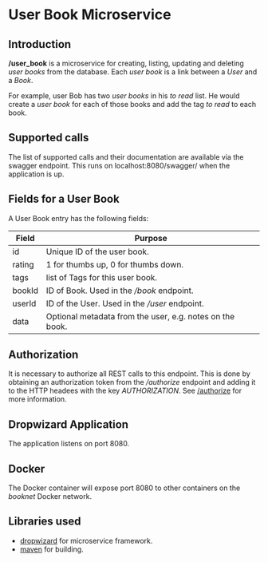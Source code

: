 # User Book Microservice

## Introduction

**/user_book** is a microservice for creating, listing, updating and deleting *user books* from the database. Each *user book* is a link between a *User* and a *Book*.

For example, user Bob has two *user books* in his *to read* list. He would create a *user book* for each of those books and add the tag *to read* to each book.


## Supported calls
The list of supported calls and their documentation are available via the swagger endpoint. This runs on localhost:8080/swagger/ when the application is up.

## Fields for a User Book
A User Book entry has the following fields:

Field | Purpose
--- | ---
id | Unique ID of the user book. 
rating | 1 for thumbs up, 0 for thumbs down.
tags | list of Tags for this user book.
bookId | ID of Book. Used in the */book* endpoint.
userId | ID of the User. Used in the */user* endpoint.
data | Optional metadata from the user, e.g. notes on the book.

## Authorization
It is necessary to authorize all REST calls to this endpoint. This is done by obtaining an authorization token from the */authorize* endpoint and adding it to the HTTP headees with the key *AUTHORIZATION*.  See [/authorize](https://github.com/hipposareevil/books/blob/master/images/authorize/README.md) for more information.


## Dropwizard Application
The application listens on port 8080.

## Docker 
The Docker container will expose port 8080 to other containers on the *booknet* Docker network.

## Libraries used

* [dropwizard](http://www.dropwizard.io/) for microservice framework.
* [maven](https://maven.apache.org/) for building.


